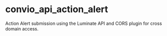 # convio_api_action_alert
Action Alert submission using the Luminate API and CORS plugin for cross domain access. 
